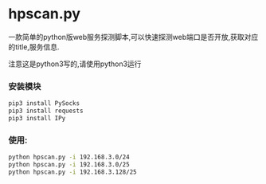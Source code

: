 # hpscan.py
一款简单的python版web服务探测脚本,可以快速探测web端口是否开放,获取对应的title,服务信息.

注意这是python3写的,请使用python3运行

### 安装模块
``` bash
pip3 install PySocks
pip3 install requests
pip3 install IPy
```

### 使用:
``` bash
python hpscan.py -i 192.168.3.0/24
python hpscan.py -i 192.168.3.0/25
python hpscan.py -i 192.168.3.128/25
```

